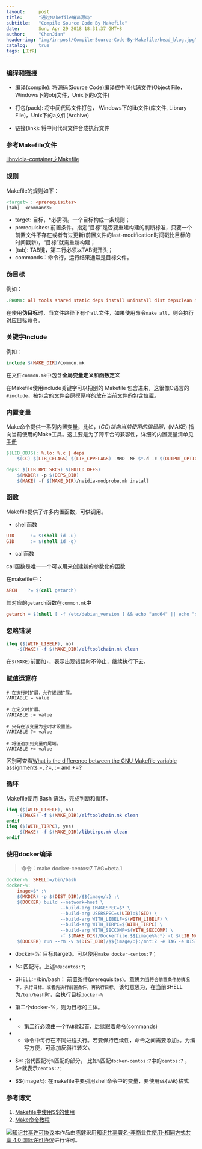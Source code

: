 ```yaml
---
layout:     post
title:      "通过Makefile编译源码"
subtitle:   "Compile Source Code By Makefile"
date:       Sun, Apr 29 2018 18:31:37 GMT+8
author:     "ChenJian"
header-img: "img/in-post/Compile-Source-Code-By-Makefile/head_blog.jpg"
catalog:    true
tags: [工作]
---
```


### 编译和链接

- 编译(compile): 将源码(Source Code)编译成中间代码文件(Object File，Windows下的obj文件，Unix下的o文件)

- 打包(pack): 将中间代码文件打包， Windows下的lib文件(库文件, Library File)，Unix下的a文件(Archive)

- 链接(link): 将中间代码文件合成执行文件

### 参考Makefile文件

[libnvidia-container之Makefile](https://raw.githubusercontent.com/NVIDIA/libnvidia-container/master/Makefile)

### 规则

Makefile的规则如下：

``` makefile
<target> : <prerequisites> 
[tab]  <commands>
```

- target: 目标，*必需项。一个目标构成一条规则；
- prerequisites: 前置条件。指定“目标”是否要重建构建的判断标准，只要一个前置文件不存在或者有过更新(前置文件的last-modification时间戳比目标的时间戳新)，“目标”就需重新构建；
- \[tab]: TAB键，第二行必须以TAB键开头；
- commands：命令行，运行结果通常是目标文件。

### 伪目标

例如：

``` makefile 
.PHONY: all tools shared static deps install uninstall dist depsclean mostlyclean clean distclean
```

在使用**伪目标**时，当文件路径下有个`all`文件，如果使用命令`make all`，则会执行对应目标命令。


### 关键字Include

例如：

``` makefile
include $(MAKE_DIR)/common.mk
```

在文件`common.mk`中包含**全局变量定义**和**函数定义**

在Makefile使用include关键字可以把别的 Makefile 包含进来，这很像C语言的`#include`，被包含的文件会原模原样的放在当前文件的包含位置。

### 内置变量

Make命令提供一系列内置变量，比如，$(CC) 指向当前使用的编译器，$(MAKE) 指向当前使用的Make工具。这主要是为了跨平台的兼容性，详细的内置变量清单见[手册](https://www.gnu.org/software/make/manual/html_node/Implicit-Variables.html)

``` makefile
$(LIB_OBJS): %.lo: %.c | deps
	$(CC) $(LIB_CFLAGS) $(LIB_CPPFLAGS) -MMD -MF $*.d -c $(OUTPUT_OPTION) $<

deps: $(LIB_RPC_SRCS) $(BUILD_DEFS)
	$(MKDIR) -p $(DEPS_DIR)
	$(MAKE) -f $(MAKE_DIR)/nvidia-modprobe.mk install
```

### 函数

Makefile提供了许多内置函数，可供调用。

- shell函数

``` makefile
UID      := $(shell id -u)
GID      := $(shell id -g)
```

- call函数

call函数是唯一一个可以用来创建新的参数化的函数

在makefile中：

``` makefile
ARCH    ?= $(call getarch)
```

其对应的`getarch`函数在`common.mk`中

``` makefile
getarch = $(shell [ -f /etc/debian_version ] && echo "amd64" || echo "x86_64")
```

### 忽略错误

``` makefile
ifeq ($(WITH_LIBELF), no)
	-$(MAKE) -f $(MAKE_DIR)/elftoolchain.mk clean
```

在`$(MAKE)`前面加`-`，表示出现错误时不停止，继续执行下去。

### 赋值运算符

``` shell
# 在执行时扩展，允许递归扩展。
VARIABLE = value

# 在定义时扩展。
VARIABLE := value

# 只有在该变量为空时才设置值。
VARIABLE ?= value

# 将值追加到变量的尾端。
VARIABLE += value
```

区别可查看[What is the difference between the GNU Makefile variable assignments =, ?=, := and +=?
](https://stackoverflow.com/questions/448910/what-is-the-difference-between-the-gnu-makefile-variable-assignments-a)

### 循环

Makefile使用 Bash 语法，完成判断和循环。

``` makefile
ifeq ($(WITH_LIBELF), no)
	-$(MAKE) -f $(MAKE_DIR)/elftoolchain.mk clean
endif
ifeq ($(WITH_TIRPC), yes)
	-$(MAKE) -f $(MAKE_DIR)/libtirpc.mk clean
endif
```

### 使用docker编译

> 命令：make docker-centos:7 TAG=beta.1

``` makefile
docker-%: SHELL:=/bin/bash
docker-%:
	image=$* ;\
	$(MKDIR) -p $(DIST_DIR)/$${image/:} ;\
	$(DOCKER) build --network=host \
                    --build-arg IMAGESPEC=$* \
                    --build-arg USERSPEC=$(UID):$(GID) \
                    --build-arg WITH_LIBELF=$(WITH_LIBELF) \
                    --build-arg WITH_TIRPC=$(WITH_TIRPC) \
                    --build-arg WITH_SECCOMP=$(WITH_SECCOMP) \
                    -f $(MAKE_DIR)/Dockerfile.$${image%%:*} -t $(LIB_NAME):$${image/:} . ;\
	$(DOCKER) run --rm -v $(DIST_DIR)/$${image/:}:/mnt:Z -e TAG -e DISTRIB -e SECTION $(LIB_NAME):$${image/:}
```

- docker-%: 目标(target)。可以使用`make docker-centos:7`；

- %: 匹配符。上述`%为centos:7`;

- SHELL:=/bin/bash： 前置条件(prerequisites)。意思为`当符合前置条件的情况下，执行目标。或者先执行前置条件，再执行目标`，该句意思为，在当前SHELL为`/bin/bash`时，会执行目标`docker-%`

- 第二个docker-%，则为目标的主体。
- - 第二行必须由一个`TAB键`起首，后续跟着命令(commands)
- - 命令中每行在不同进程执行。若要保持连续性，命令之间需要添加`;`。为编写方便，可添加反斜杠转义`\`

- \$\*: 指代匹配符`%`匹配的部分， 比如`%`匹配`docker-centos:7`中的`centos:7` ，$\*就表示`centos:7`;

- \$\${image/:}: 在makefile中要引用shell命令中的变量，要使用`$${VAR}`格式



### 参考博文


1. [Makefile中使用$$的使用](http://makaidong.com/LiuYanYGZ/664768_4491452.html)
2. [Make命令教程](http://www.ruanyifeng.com/blog/2015/02/make.html)


<a rel="license" href="http://creativecommons.org/licenses/by-nc-sa/4.0/"><img alt="知识共享许可协议" style="border-width:0" src="https://i.creativecommons.org/l/by-nc-sa/4.0/88x31.png" /></a>本作品由<a xmlns:cc="http://creativecommons.org/ns#" href="https://o-my-chenjian.com/2018/04/29/Compile-Source-Code-By-Makefile/" property="cc:attributionName" rel="cc:attributionURL">陈健</a>采用<a rel="license" href="http://creativecommons.org/licenses/by-nc-sa/4.0/">知识共享署名-非商业性使用-相同方式共享 4.0 国际许可协议</a>进行许可。